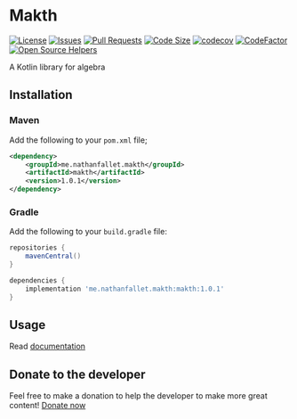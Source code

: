 # Makth

[![License](https://img.shields.io/github/license/GroupeMINASTE/Makth)](LICENSE)
[![Issues](https://img.shields.io/github/issues/GroupeMINASTE/Makth)]()
[![Pull Requests](https://img.shields.io/github/issues-pr/GroupeMINASTE/Makth)]()
[![Code Size](https://img.shields.io/github/languages/code-size/GroupeMINASTE/Makth)]()
[![codecov](https://codecov.io/github/GroupeMINASTE/Makth/branch/main/graph/badge.svg?token=F7K641TYFZ)](https://codecov.io/github/GroupeMINASTE/Makth)
[![CodeFactor](https://www.codefactor.io/repository/github/groupeminaste/makth/badge)](https://www.codefactor.io/repository/github/groupeminaste/makth)
[![Open Source Helpers](https://www.codetriage.com/groupeminaste/makth/badges/users.svg)](https://www.codetriage.com/groupeminaste/makth)

A Kotlin library for algebra

## Installation

### Maven

Add the following to your `pom.xml` file;

```xml
<dependency>
    <groupId>me.nathanfallet.makth</groupId>
    <artifactId>makth</artifactId>
    <version>1.0.1</version>
</dependency>
```

### Gradle

Add the following to your `build.gradle` file:

```groovy
repositories {
    mavenCentral()
}

dependencies {
    implementation 'me.nathanfallet.makth:makth:1.0.1'
}
```

## Usage

Read [documentation](https://docs.makth.org)

## Donate to the developer

Feel free to make a donation to help the developer to make more great
content! [Donate now](https://paypal.me/paynathanfallet)
